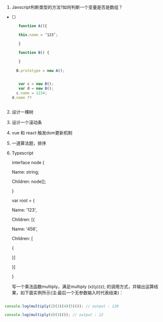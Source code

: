 

1. Javscript判断类型的方法?如何判断一个变量是否是数组？

   

- [ ] ```javascript
     function A(){
  
     this.name = ‘123’;
  
     }
  
     function B() {
       
     }
   	
  	B.prototype = new A();
  
  
     var c = new B();
     var d = new B();
  	c.name = 1234;
  d.name ??
  
  
  
  ```


2. 设计一棵树

3. 设计一个滚动条

4. vue 和 react 触发dom更新机制

5. 一道算法题，排序

6. Typescript 

   interface node {

   Name: string;

   Children: node[];

   }

   var root = {

   Name: '123',

   Children: [{

   Name: '456',

   Children: [

   {

   

   }]

   }]

   }

   写一个乘法函数multiply，满足multiply (x)(y)(z); 的调用方式，并输出运算结果，如下面实例所示(注:最后一个无参数输入时代表结束)：

```javascript

console.log(multiply(2)(3)(4)(5)()); // output : 120

console.log(multiply(4)(3)()); // output : 12
```

